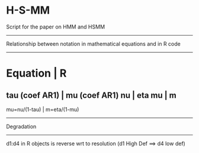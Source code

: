 # H-S-MM
Script for the paper on HMM and HSMM


**********************************************************************
   Relationship between notation in mathematical equations and in R code
 **********************************************************************
   Equation          | R
   =================================
   tau (coef AR1)    | mu (coef AR1)
   nu                | eta
   mu                | m
   ---------------------------------
   mu=nu/(1-tau)     | m=eta/(1-mu)

 **********************************************************************
   Degradation
 **********************************************************************
   d1:d4 in R objects is reverse wrt to resolution (d1 High Def ==> d4 low def)

